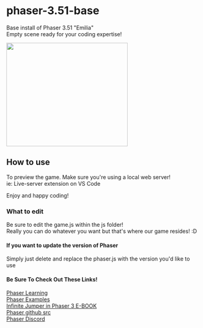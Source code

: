 # phaser-3.51-base
Base install of Phaser 3.51 "Emilia"  
Empty scene ready for your coding expertise!   

<img src="https://phaser.io/images/img.png" width="317" height="270">

## How to use
To preview the game. Make sure you're using a local web server!  
ie: Live-server extension on VS Code  

Enjoy and happy coding!  

### What to edit
Be sure to edit the game.js within the js folder!  
Really you can do whatever you want but that's where our game resides! :D  

#### If you want to update the version of Phaser
Simply just delete and replace the phaser.js with the version you'd like to use

#### Be Sure To Check Out These Links!
[Phaser Learning](https://phaser.io/learn)  
[Phaser Examples](https://phaser.io/examples)  
[Infinite Jumper in Phaser 3 E-BOOK](https://ourcade.co/books/infinite-jumper-phaser3)  
[Phaser github src](https://github.com/photonstorm/phaser/tree/master/src)    
[Phaser Discord](https://phaser.io/community/discord)  

